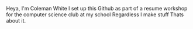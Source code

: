Heya, I'm Coleman White
I set up this Github as part of a resume workshop for the computer science club at my school
Regardless I make stuff
Thats about it.
